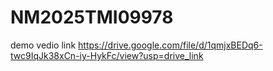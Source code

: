 # NM2025TMI09978
demo vedio link https://drive.google.com/file/d/1qmjxBEDq6-twc9IqJk38xCn-iy-HykFc/view?usp=drive_link
